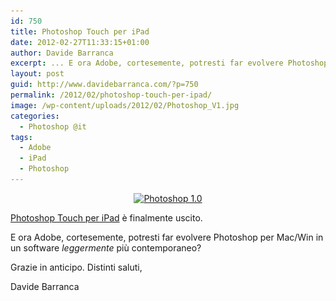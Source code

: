 ```yaml
---
id: 750
title: Photoshop Touch per iPad
date: 2012-02-27T11:33:15+01:00
author: Davide Barranca
excerpt: ... E ora Adobe, cortesemente, potresti far evolvere Photoshop per Mac/Win in un software leggermente più contemporaneo?
layout: post
guid: http://www.davidebarranca.com/?p=750
permalink: /2012/02/photoshop-touch-per-ipad/
image: /wp-content/uploads/2012/02/Photoshop_V1.jpg
categories:
  - Photoshop @it
tags:
  - Adobe
  - iPad
  - Photoshop
---
```

<div class="pf-content">
  <p style="text-align: center">
    <a href="/wp-content/uploads/2012/02/Photoshop_V1.jpg" target="_blank"><img class="aligncenter  wp-image-747" style="border-style: initial;border-color: initial;border-width: 0px" src="/wp-content/uploads/2012/02/Photoshop_V1.jpg" alt="Photoshop 1.0" width="570" height="476" srcset="/wp-content/uploads/2012/02/Photoshop_V1.jpg 1024w, /wp-content/uploads/2012/02/Photoshop_V1-150x125.jpg 150w, /wp-content/uploads/2012/02/Photoshop_V1-300x250.jpg 300w" sizes="(max-width: 570px) 100vw, 570px" /></a>
  </p>

  <p>
    <a title="Adobe Photoshop Touch" href="http://www.adobe.com/products/photoshop-touch.html" target="_blank">Photoshop Touch per iPad</a> è finalmente uscito.
  </p>

  <p>
    E ora Adobe, cortesemente, potresti far evolvere Photoshop per Mac/Win in un software <em>leggermente</em> più contemporaneo?
  </p>

  <p>
    Grazie in anticipo. Distinti saluti,
  </p>

  <p>
    Davide Barranca
  </p>
</div>
